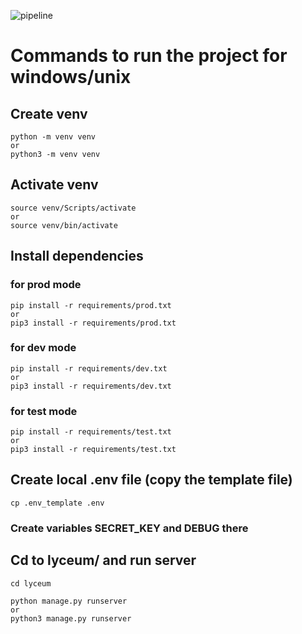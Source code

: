 ![pipeline](https://gitlab.crja72.ru/django/2024/autumn/course/students/169883-mishaveret-course-1187/badges/master/pipeline.svg)

# Commands to run the project for windows/unix 
 
## Create venv
```
python -m venv venv
or
python3 -m venv venv
```

## Activate venv
```
source venv/Scripts/activate
or 
source venv/bin/activate
```

## Install dependencies
### for prod mode
```
pip install -r requirements/prod.txt
or 
pip3 install -r requirements/prod.txt
```
### for dev mode
```
pip install -r requirements/dev.txt
or 
pip3 install -r requirements/dev.txt
```
### for test mode
```
pip install -r requirements/test.txt
or 
pip3 install -r requirements/test.txt
```

## Create local .env file (copy the template file)
```
cp .env_template .env
```
### Create variables SECRET_KEY and DEBUG there



## Cd to lyceum/ and run server
```
cd lyceum

python manage.py runserver
or 
python3 manage.py runserver
```
